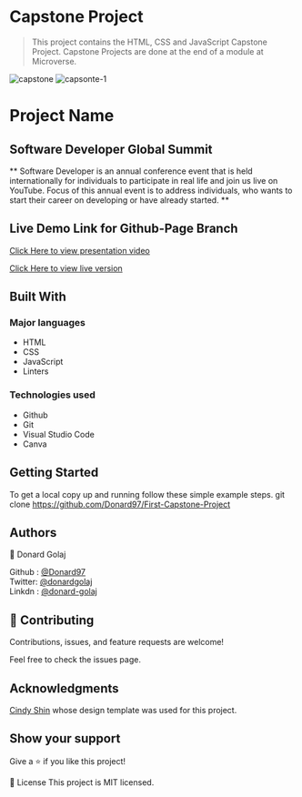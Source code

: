 # Capstone Project

> This project contains the HTML, CSS and JavaScript Capstone Project. Capstone Projects are done at the end of a module at Microverse.

![capstone](https://user-images.githubusercontent.com/74506933/129203153-fd268ae7-5e23-4da7-9538-65c039a96714.PNG)
![capsonte-1](https://user-images.githubusercontent.com/74506933/129203208-b68ff4ef-dbf4-4775-8fc6-70e0fe50d302.PNG)


# Project Name
## Software Developer Global Summit

** Software Developer is an annual conference event that is held internationally for individuals to participate in real life and join us live on YouTube. Focus of this annual event is to address individuals, who wants to start their career on developing or have already started. ** 

## Live Demo Link for Github-Page Branch

[Click Here to view presentation video]()

[Click Here to view live version]()

## Built With
### Major languages
- HTML
- CSS
- JavaScript
- Linters

### Technologies used
- Github
- Git
- Visual Studio Code
- Canva

## Getting Started
To get a local copy up and running follow these simple example steps.
git clone https://github.com/Donard97/First-Capstone-Project


## Authors
👤 Donard Golaj

Github : [@Donard97](https://github.com/Donard97) <br>
Twitter: [@donardgolaj](https://twitter.com/donardgolaj) <br>
Linkdn : [@donard-golaj](https://www.linkedin.com/in/donard-golaj/) <br>

## 🤝 Contributing
Contributions, issues, and feature requests are welcome!

Feel free to check the issues page.

## Acknowledgments

[Cindy Shin](https://www.behance.net/gallery/29845175/CC-Global-Summit-2015) whose design template was used for this project.

## Show your support
Give a ⭐️ if you like this project!

📝 License
This project is MIT licensed.
